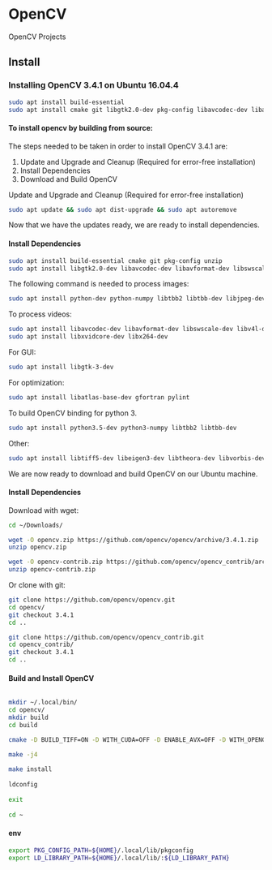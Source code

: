# OpenCV
OpenCV Projects

## Install

### Installing OpenCV 3.4.1 on Ubuntu 16.04.4

```bash
sudo apt install build-essential 
sudo apt install cmake git libgtk2.0-dev pkg-config libavcodec-dev libavformat-dev libswscale-dev
```

#### To install opencv by building from source:

The steps needed to be taken in order to install OpenCV 3.4.1 are:

1. Update and Upgrade and Cleanup (Required for error-free installation)
2. Install Dependencies
3. Download and Build OpenCV

Update and Upgrade and Cleanup (Required for error-free installation)

```bash
sudo apt update && sudo apt dist-upgrade && sudo apt autoremove
```

Now that we have the updates ready, we are ready to install dependencies.

#### Install Dependencies

```bash
sudo apt install build-essential cmake git pkg-config unzip
sudo apt install libgtk2.0-dev libavcodec-dev libavformat-dev libswscale-dev
```

The following command is needed to process images:

```bash
sudo apt install python-dev python-numpy libtbb2 libtbb-dev libjpeg-dev libpng-dev libtiff-dev libjasper-dev libdc1394-22-dev
```

To process videos:

```bash
sudo apt install libavcodec-dev libavformat-dev libswscale-dev libv4l-dev
sudo apt install libxvidcore-dev libx264-dev
```

For GUI:

```bash
sudo apt install libgtk-3-dev
```

For optimization:

```bash
sudo apt install libatlas-base-dev gfortran pylint
```

To build OpenCV binding for python 3.

```bash
sudo apt install python3.5-dev python3-numpy libtbb2 libtbb-dev
```

Other:

```bash
sudo apt install libtiff5-dev libeigen3-dev libtheora-dev libvorbis-dev   sphinx-common yasm libfaac-dev libopencore-amrnb-dev libopencore-amrwb-dev libopenexr-dev libgstreamer-plugins-base1.0-dev libavutil-dev libavfilter-dev libavresample-dev
```

We are now ready to download and build OpenCV on our Ubuntu machine.

#### Install Dependencies

Download with wget:

```bash
cd ~/Downloads/

wget -O opencv.zip https://github.com/opencv/opencv/archive/3.4.1.zip
unzip opencv.zip

wget -O opencv-contrib.zip https://github.com/opencv/opencv_contrib/archive/3.4.1.zip
unzip opencv-contrib.zip
```

Or clone with git:

```bash
git clone https://github.com/opencv/opencv.git
cd opencv/
git checkout 3.4.1 
cd ..

git clone https://github.com/opencv/opencv_contrib.git
cd opencv_contrib/
git checkout 3.4.1
cd ..
```

#### Build and Install OpenCV

```bash

mkdir ~/.local/bin/
cd opencv/
mkdir build
cd build

cmake -D BUILD_TIFF=ON -D WITH_CUDA=OFF -D ENABLE_AVX=OFF -D WITH_OPENGL=OFF -D WITH_OPENCL=OFF -D WITH_IPP=OFF -D WITH_TBB=ON -D BUILD_TBB=ON -D WITH_EIGEN=OFF -D WITH_V4L=OFF -D WITH_VTK=OFF -D BUILD_TESTS=OFF -D BUILD_PERF_TESTS=OFF -D CMAKE_BUILD_TYPE=RELEASE -D CMAKE_INSTALL_PREFIX=~/.local/ -D OPENCV_EXTRA_MODULES_PATH=~../../opencv_contrib/modules ../../opencv/

make -j4
 
make install
 
ldconfig
 
exit
 
cd ~
```

#### env

```bash
export PKG_CONFIG_PATH=${HOME}/.local/lib/pkgconfig
export LD_LIBRARY_PATH=${HOME}/.local/lib/:${LD_LIBRARY_PATH}
```
